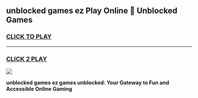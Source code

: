 
## unblocked games ez Play Online 👋 Unblocked Games
<h3>
<a href="https://premium.freeplayer.one?title=unblocked_games_ez&ref=19F">CLICK TO PLAY</a></h3>
<hr>

<h3>
<a href="https://premium.freeplayer.one?title=unblocked_games_ez&ref=19F">CLICK 2 PLAY</a>
  
</h3>

<a href="https://premium.freeplayer.one?title=unblocked_games_ez&ref=19F"><img src="https://clearcache.store/games.png"></a>


**unblocked games ez games unblocked: Your Gateway to Fun and Accessible Online Gaming**
